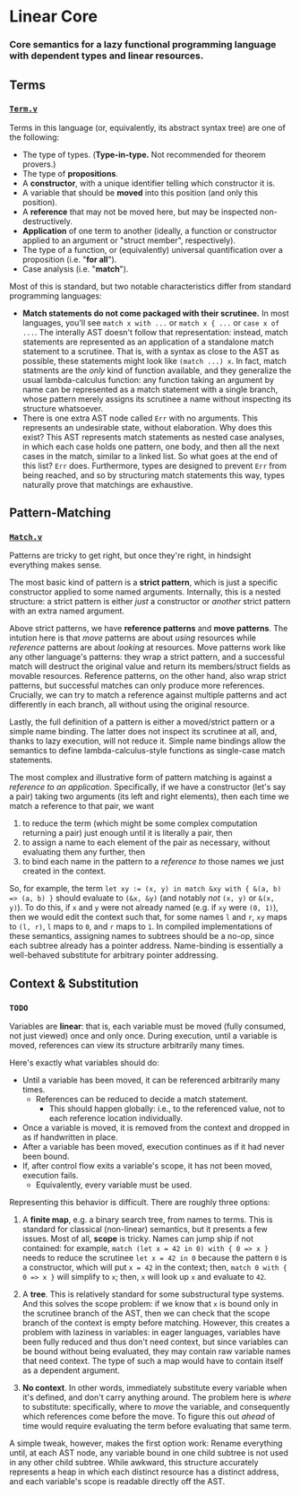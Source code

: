 # Linear Core
### Core semantics for a lazy functional programming language with dependent types and linear resources.



## Terms
### [`Term.v`](/theories/Term.v)

Terms in this language (or, equivalently, its abstract syntax tree) are one of the following:
- The type of types. (**Type-in-type.** Not recommended for theorem provers.)
- The type of **propositions**.
- A **constructor**, with a unique identifier telling which constructor it is.
- A variable that should be **moved** into this position (and only this position).
- A **reference** that may not be moved here, but may be inspected non-destructively.
- **Application** of one term to another (ideally, a function or constructor applied to an argument or "struct member", respectively).
- The type of a function, or (equivalently) universal quantification over a proposition (i.e. "**for all**").
- Case analysis (i.e. "**match**").

Most of this is standard, but two notable characteristics differ from standard programming languages:
- **Match statements do not come packaged with their scrutinee.**
  In most languages, you'll see `match x with ...` or `match x { ...` or `case x of ...`.
  The interally AST doesn't follow that representation:
instead, match statements are represented as an application of a standalone match statement to a scrutinee.
  That is, with a syntax as close to the AST as possible, these statements might look like `(match ...) x`.
  In fact, match statments are the _only_ kind of function available, and they generalize the usual lambda-calculus function:
  any function taking an argument by name can be represented as a match statement with a single branch,
  whose pattern merely assigns its scrutinee a name without inspecting its structure whatsoever.
- There is one extra AST node called `Err` with no arguments. This represents an undesirable state, without elaboration.
  Why does this exist? This AST represents match statements as nested case analyses,
  in which each case holds one pattern, one body, and then all the next cases in the match, similar to a linked list.
  So what goes at the end of this list? `Err` does. Furthermore, types are designed to prevent `Err` from being reached,
  and so by structuring match statements this way, types naturally prove that matchings are exhaustive.



## Pattern-Matching
### [`Match.v`](/theories/Match.v)

Patterns are tricky to get right, but once they're right, in hindsight everything makes sense.

The most basic kind of pattern is a **strict pattern**, which is just a specific constructor applied to some named arguments.
Internally, this is a nested structure: a strict pattern is either _just_ a constructor or _another_ strict pattern with an extra named argument.

Above strict patterns, we have **reference patterns** and **move patterns**.
The intution here is that _move_ patterns are about _using_ resources while _reference_ patterns are about _looking_ at resources.
Move patterns work like any other language's patterns:
they wrap a strict pattern, and a successful match will destruct the original value and return its members/struct fields as movable resources.
Reference patterns, on the other hand, also wrap strict patterns, but successful matches can only produce more references.
Crucially, we can try to match a reference against multiple patterns and act differently in each branch, all without using the original resource.

Lastly, the full definition of a pattern is either a moved/strict pattern or a simple name binding.
The latter does not inspect its scrutinee at all, and, thanks to lazy execution, will not reduce it.
Simple name bindings allow the semantics to define lambda-calculus-style functions as single-case match statements.

The most complex and illustrative form of pattern matching is against a _reference to an application_.
Specifically, if we have a constructor (let's say a pair) taking two arguments (its left and right elements),
then each time we match a reference to that pair, we want
1. to reduce the term (which might be some complex computation returning a pair) just enough until it is literally a pair, then
2. to assign a name to each element of the pair as necessary, without evaluating them any further, then
3. to bind each name in the pattern to a _reference to_ those names we just created in the context.

So, for example, the term `let xy := (x, y) in match &xy with { &(a, b) => (a, b) }` should evaluate to `(&x, &y)` (and notably _not_ `(x, y)` or `&(x, y)`).
To do this, if `x` and `y` were not already named (e.g. if `xy` were `(0, 1)`), then we would edit the context such that,
for some names `l` and `r`, `xy` maps to `(l, r)`, `l` maps to `0`, and `r` maps to `1`.
In compiled implementations of these semantics, assigning names to subtrees should be a no-op, since each subtree already has a pointer address.
Name-binding is essentially a well-behaved substitute for arbitrary pointer addressing.



## Context & Substitution
### `TODO`

Variables are **linear**: that is, each variable must be moved (fully consumed, not just viewed) once and only once.
During execution, until a variable is moved, references can view its structure arbitrarily many times.

Here's exactly what variables should do:
- Until a variable has been moved, it can be referenced arbitrarily many times.
  - References can be reduced to decide a match statement.
    - This should happen globally: i.e., to the referenced value, not to each reference location individually.
- Once a variable is moved, it is removed from the context and dropped in as if handwritten in place.
- After a variable has been moved, execution continues as if it had never been bound.
- If, after control flow exits a variable's scope, it has not been moved, execution fails.
  - Equivalently, every variable must be used.

Representing this behavior is difficult. There are roughly three options:

1. A **finite map**, e.g. a binary search tree, from names to terms. This is standard for classical (non-linear) semantics, but it presents a few issues.
   Most of all, **scope** is tricky. Names can jump ship if not contained:
   for example, `match (let x = 42 in 0) with { 0 => x }` needs to reduce the scrutinee `let x = 42 in 0` because the pattern `0` is a constructor,
   which will put `x = 42` in the context; then, `match 0 with { 0 => x }` will simplify to `x`; then, `x` will look up `x` and evaluate to `42`.

2. A **tree**. This is relatively standard for some substructural type systems. And this solves the scope problem:
   if we know that `x` is bound only in the scrutinee branch of the AST, then we can check that the scope branch of the context is empty before matching.
   However, this creates a problem with laziness in variables: in eager languages, variables have been fully reduced and thus don't need context,
   but since variables can be bound without being evaluated, they may contain raw variable names that need context.
   The type of such a map would have to contain itself as a dependent argument.

3. **No context**. In other words, immediately substitute every variable when it's defined, and don't carry anything around.
   The problem here is _where_ to substitute: specifically, where to _move_ the variable, and consequently which references come before the move.
   To figure this out _ahead_ of time would require evaluating the term before evaluating that same term.

A simple tweak, however, makes the first option work:
Rename everything until, at each AST node, any variable bound in one child subtree is not used in any other child subtree.
While awkward, this structure accurately represents a heap in which each distinct resource has a distinct address,
and each variable's scope is readable directly off the AST.
